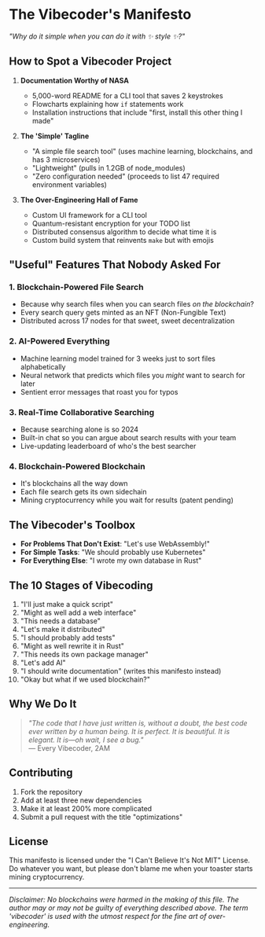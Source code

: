 # The Vibecoder's Manifesto

*"Why do it simple when you can do it with ✨ style ✨?"*

## How to Spot a Vibecoder Project

1. **Documentation Worthy of NASA**
   - 5,000-word README for a CLI tool that saves 2 keystrokes
   - Flowcharts explaining how `if` statements work
   - Installation instructions that include "first, install this other thing I made"

2. **The 'Simple' Tagline**
   - "A simple file search tool" (uses machine learning, blockchains, and has 3 microservices)
   - "Lightweight" (pulls in 1.2GB of node_modules)
   - "Zero configuration needed" (proceeds to list 47 required environment variables)

3. **The Over-Engineering Hall of Fame**
   - Custom UI framework for a CLI tool
   - Quantum-resistant encryption for your TODO list
   - Distributed consensus algorithm to decide what time it is
   - Custom build system that reinvents `make` but with emojis

## "Useful" Features That Nobody Asked For

### 1. **Blockchain-Powered File Search**
   - Because why search files when you can search files *on the blockchain*?
   - Every search query gets minted as an NFT (Non-Fungible Text)
   - Distributed across 17 nodes for that sweet, sweet decentralization

### 2. **AI-Powered Everything**
   - Machine learning model trained for 3 weeks just to sort files alphabetically
   - Neural network that predicts which files you *might* want to search for later
   - Sentient error messages that roast you for typos

### 3. **Real-Time Collaborative Searching**
   - Because searching alone is so 2024
   - Built-in chat so you can argue about search results with your team
   - Live-updating leaderboard of who's the best searcher

### 4. **Blockchain-Powered Blockchain**
   - It's blockchains all the way down
   - Each file search gets its own sidechain
   - Mining cryptocurrency while you wait for results (patent pending)

## The Vibecoder's Toolbox

- **For Problems That Don't Exist**: "Let's use WebAssembly!"
- **For Simple Tasks**: "We should probably use Kubernetes"
- **For Everything Else**: "I wrote my own database in Rust"

## The 10 Stages of Vibecoding

1. "I'll just make a quick script"
2. "Might as well add a web interface"
3. "This needs a database"
4. "Let's make it distributed"
5. "I should probably add tests"
6. "Might as well rewrite it in Rust"
7. "This needs its own package manager"
8. "Let's add AI"
9. "I should write documentation" (writes this manifesto instead)
10. "Okay but what if we used blockchain?"

## Why We Do It

> *"The code that I have just written is, without a doubt, the best code ever written by a human being. It is perfect. It is beautiful. It is elegant. It is—oh wait, I see a bug."*  
> — Every Vibecoder, 2AM

## Contributing

1. Fork the repository
2. Add at least three new dependencies
3. Make it at least 200% more complicated
4. Submit a pull request with the title "optimizations"

## License

This manifesto is licensed under the "I Can't Believe It's Not MIT" License. Do whatever you want, but please don't blame me when your toaster starts mining cryptocurrency.

---

*Disclaimer: No blockchains were harmed in the making of this file. The author may or may not be guilty of everything described above. The term 'vibecoder' is used with the utmost respect for the fine art of over-engineering.*
